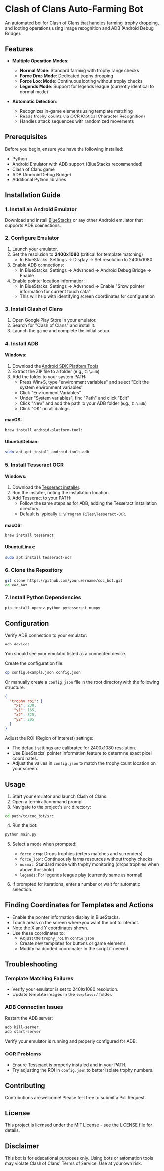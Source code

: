 # Clash of Clans Auto-Farming Bot

An automated bot for Clash of Clans that handles farming, trophy dropping, and looting operations using image recognition and ADB (Android Debug Bridge).

## Features

- **Multiple Operation Modes**:
  - **Normal Mode**: Standard farming with trophy range checks
  - **Force Drop Mode**: Dedicated trophy dropping
  - **Force Loot Mode**: Continuous looting without trophy checks
  - **Legends Mode**: Support for legends league (currently identical to normal mode)

- **Automatic Detection**:
  - Recognizes in-game elements using template matching
  - Reads trophy counts via OCR (Optical Character Recognition)
  - Handles attack sequences with randomized movements

## Prerequisites

Before you begin, ensure you have the following installed:

- Python
- Android Emulator with ADB support (BlueStacks recommended)
- Clash of Clans game
- ADB (Android Debug Bridge)
- Additional Python libraries

## Installation Guide

### 1. Install an Android Emulator

Download and install [BlueStacks](https://www.bluestacks.com/) or any other Android emulator that supports ADB connections.

### 2. Configure Emulator

1. Launch your emulator.
2. Set the resolution to **2400x1080** (critical for template matching)
   - In BlueStacks: Settings → Display → Set resolution to 2400x1080
3. Enable ADB connections:
   - In BlueStacks: Settings → Advanced → Android Debug Bridge → Enable
4. Enable pointer location information:
   - In BlueStacks: Settings → Advanced → Enable "Show pointer information for current touch data"
   - This will help with identifying screen coordinates for configuration

### 3. Install Clash of Clans

1. Open Google Play Store in your emulator.
2. Search for "Clash of Clans" and install it.
3. Launch the game and complete the initial setup.

### 4. Install ADB

#### Windows:

1. Download the [Android SDK Platform Tools](https://developer.android.com/studio/releases/platform-tools)
2. Extract the ZIP file to a folder (e.g., `C:\adb`)
3. Add the folder to your system PATH:
   - Press Win+S, type "environment variables" and select "Edit the system environment variables"
   - Click "Environment Variables"
   - Under "System variables", find "Path" and click "Edit"
   - Click "New" and add the path to your ADB folder (e.g., `C:\adb`)
   - Click "OK" on all dialogs

#### macOS:

```bash
brew install android-platform-tools
```

#### Ubuntu/Debian:

```bash
sudo apt-get install android-tools-adb
```

### 5. Install Tesseract OCR

#### Windows:

1. Download the [Tesseract installer](https://github.com/tesseract-ocr/tesseract).
2. Run the installer, noting the installation location.
3. Add Tesseract to your PATH:
   - Follow the same steps as for ADB, adding the Tesseract installation directory.
   - Default is typically `C:\Program Files\Tesseract-OCR`.

#### macOS:

```bash
brew install tesseract
```

#### Ubuntu/Linux:

```bash
sudo apt install tesseract-ocr
```

### 6. Clone the Repository

```bash
git clone https://github.com/yourusername/coc_bot.git
cd coc_bot
```

### 7. Install Python Dependencies

```bash
pip install opencv-python pytesseract numpy
```

## Configuration

Verify ADB connection to your emulator:

```bash
adb devices
```

You should see your emulator listed as a connected device.

Create the configuration file:

```bash
cp config.example.json config.json
```

Or manually create a `config.json` file in the root directory with the following structure:

```json
{
  "trophy_roi": {
    "x1": 230,
    "y1": 165,
    "x2": 325,
    "y2": 205
  }
}
```

Adjust the ROI (Region of Interest) settings:

- The default settings are calibrated for 2400x1080 resolution.
- Use BlueStacks' pointer information feature to determine exact pixel coordinates.
- Adjust the values in `config.json` to match the trophy count location on your screen.

## Usage

1. Start your emulator and launch Clash of Clans.
2. Open a terminal/command prompt.
3. Navigate to the project's `src` directory:

```bash
cd path/to/coc_bot/src
```

4. Run the bot:

```bash
python main.py
```

5. Select a mode when prompted:
   - `force_drop`: Drops trophies (enters matches and surrenders)
   - `force_loot`: Continuously farms resources without trophy checks
   - `normal`: Standard mode with trophy monitoring (drops trophies when above threshold)
   - `legends`: For legends league play (currently same as normal)

6. If prompted for iterations, enter a number or wait for automatic selection.

## Finding Coordinates for Templates and Actions

- Enable the pointer information display in BlueStacks.
- Touch areas on the screen where you want the bot to interact.
- Note the X and Y coordinates shown.
- Use these coordinates to:
  - Adjust the `trophy_roi` in `config.json`
  - Create new templates for buttons or game elements
  - Modify hardcoded coordinates in the script if needed

## Troubleshooting

### Template Matching Failures

- Verify your emulator is set to 2400x1080 resolution.
- Update template images in the `templates/` folder.

### ADB Connection Issues

Restart the ADB server:

```bash
adb kill-server
adb start-server
```

Verify your emulator is running and properly configured for ADB.

### OCR Problems

- Ensure Tesseract is properly installed and in your PATH.
- Try adjusting the ROI in `config.json` to better isolate trophy numbers.

## Contributing

Contributions are welcome! Please feel free to submit a Pull Request.

## License

This project is licensed under the MIT License - see the LICENSE file for details.

## Disclaimer

This bot is for educational purposes only. Using bots or automation tools may violate Clash of Clans' Terms of Service. Use at your own risk.
